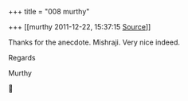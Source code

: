 +++
title = "008 murthy"

+++
[[murthy	2011-12-22, 15:37:15 [Source](https://groups.google.com/g/samskrita/c/F3zKLnBEw8o)]]



Thanks for the anecdote. Mishraji. Very nice indeed.

Regards

Murthy



